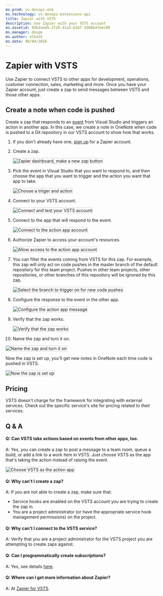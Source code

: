 ```yaml
---
ms.prod: vs-devops-alm
ms.technology: vs-devops-extensions-api
title: Zapier with VSTS
description: Use Zapier with your VSTS account
ms.assetid: 93b2aed5-2f28-41a3-b1b7-2d88b4feec09
ms.manager: douge
ms.author: elbatk
ms.date: 08/04/2016
---
```


# Zapier with VSTS

Use Zapier to connect VSTS to other apps for development,
operations, customer connection, sales, marketing and more.
Once you have your Zapier account, just create a zap to send messages
between VSTS and those other apps.

## Create a note when code is pushed

Create a zap that responds to an [event](../events.md)
from Visual Studio and triggers an action in another app.
In this case, we create a note in OneNote when code is pushed
to a Git repository in our VSTS account to show how that works.

1. If you don't already have one, [sign up](https://zapier.com/zapbook/visual-studio-online/) for a Zapier account.

2. Create a zap.

   <img alt="Zapier dashboard, make a new zap button" src="./_img/zapier/make-zap.png" style="border: 1px solid #CCCCCC" />

3. Pick the event in Visual Studio that you want to respond to, and then choose the app that you want to trigger and the action you want that app to take.

   <img alt="Choose a triiger and action" src="./_img/zapier/triggered-action.png" style="border: 1px solid #CCCCCC" />

4. Connect to your VSTS account.

   <img alt="Connect and test your VSTS account" src="./_img/zapier/select-visual-studio-online.png" style="border: 1px solid #CCCCCC" />

5. Connect to the app that will respond to the event.

   <img alt="Connect to the action app account" src="./_img/zapier/connect-one-note.png" style="border: 1px solid #CCCCCC" />

6. Authorize Zapier to access your account's resources.

   <img alt="Allow access to the action app account" src="./_img/zapier/authorize.png" style="border: 1px solid #CCCCCC" />

7. You can filter the events coming from VSTS for this zap. For example, this zap will only act on code pushes in the master branch of the default repository for this team project. Pushes in other team projects, other repositories, or other branches of this repository will be ignored by this zap.

   <img alt="Select the branch to trigger on for new code pushes" src="./_img/zapier/filter-triggers.png" style="border: 1px solid #CCCCCC" />

8. Configure the response to the event in the other app.

   <img alt="Configure the action app message" src="./_img/zapier/configure-response.png" style="border: 1px solid #CCCCCC" />

9. Verify that the zap works.

   <img alt="Verify that the zap works" src="./_img/zapier/test.png" style="border: 1px solid #CCCCCC" />

10. Name the zap and turn it on.

   <img alt="Name the zap and turn it on" src="./_img/zapier/turn-zap-on.png" style="border: 1px solid #CCCCCC" />

   Now the zap is set up, you'll get new notes in OneNote each time code is pushed in VSTS.

   <img alt="Now the zap is set up" src="./_img/zapier/code-pushed-zap.png" style="border: 1px solid #CCCCCC" />

## Pricing
VSTS doesn't charge for the framework for integrating with external services. Check out the specific service's site
for pricing related to their services. 

## Q & A

<!-- BEGINSECTION class="m-qanda" -->

#### Q: Can VSTS take actions based on events from other apps, too.

A: Yes, you can create a zap to post a message to a team room, queue a build, or add a link to a work item in VSTS. Just choose VSTS as the app that's taking the action instead of raising the event. 

<img alt="Choose VSTS as the action app" src="./_img/zapier/to-vso.png" style="border: 1px solid #CCCCCC" />

#### Q: Why can't I create a zap?

A: If you are not able to create a zap, make sure that:

- Service hooks are enabled on the VSTS account you are trying to create the zap in.
- You are a project administrator (or have the appropriate service hook management permissions) on the project.

#### Q: Why can't I connect to the VSTS service?

A: Verify that you are a project administrator for the VSTS project you are attempting to create zaps against.

#### Q: Can I programmatically create subscriptions?

A: Yes, see details [here](../create-subscription.md).

#### Q: Where can I get more information about Zapier?

A: At [Zapier for VSTS](https://zapier.com/zapbook/visual-studio-online/).

<!-- ENDSECTION -->